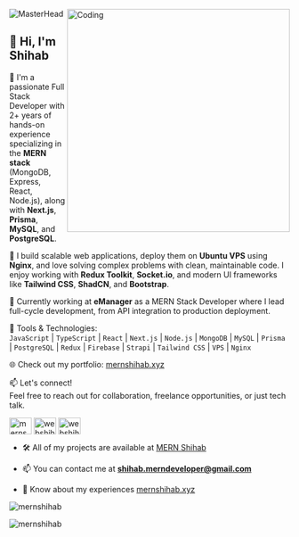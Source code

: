 ![MasterHead](https://repository-images.githubusercontent.com/588181932/e36ec678-7984-4cdd-8e4c-a3932772ff8e)
<img align="right" alt="Coding" width="400" src="https://cdn.dribbble.com/users/1162077/screenshots/3848914/programmer.gif">

## 👋 Hi, I'm Shihab

🎯 I'm a passionate Full Stack Developer with 2+ years of hands-on experience specializing in the **MERN stack** (MongoDB, Express, React, Node.js), along with **Next.js**, **Prisma**, **MySQL**, and **PostgreSQL**.

🚀 I build scalable web applications, deploy them on **Ubuntu VPS** using **Nginx**, and love solving complex problems with clean, maintainable code. I enjoy working with **Redux Toolkit**, **Socket.io**, and modern UI frameworks like **Tailwind CSS**, **ShadCN**, and **Bootstrap**.

💼 Currently working at **eManager** as a MERN Stack Developer where I lead full-cycle development, from API integration to production deployment.

🔧 Tools & Technologies:  
`JavaScript` | `TypeScript` | `React` | `Next.js` | `Node.js` | `MongoDB` | `MySQL` | `Prisma` | `PostgreSQL` | `Redux` | `Firebase` | `Strapi` | `Tailwind CSS` | `VPS` | `Nginx`

🌐 Check out my portfolio: [mernshihab.xyz](https://www.mernshihab.xyz)

📫 Let's connect!  
Feel free to reach out for collaboration, freelance opportunities, or just tech talk.
<p align="left">
<a href="https://linkedin.com/in/mernshihab" target="blank"><img align="center" src="https://raw.githubusercontent.com/rahuldkjain/github-profile-readme-generator/master/src/images/icons/Social/linked-in-alt.svg" alt="mernshihab" height="30" width="40" /></a>
<a href="https://fb.com/webshihab" target="blank"><img align="center" src="https://raw.githubusercontent.com/rahuldkjain/github-profile-readme-generator/master/src/images/icons/Social/facebook.svg" alt="webshihab" height="30" width="40" /></a>
<a href="https://instagram.com/webshihab" target="blank"><img align="center" src="https://raw.githubusercontent.com/rahuldkjain/github-profile-readme-generator/master/src/images/icons/Social/instagram.svg" alt="webshihab" height="30" width="40" /></a>
</p>


- 🛠️ All of my projects are available at [MERN Shihab](https://www.mernshihab.xyz/portfolio)

- 📫 You can contact me at **shihab.merndeveloper@gmail.com**

- 🌟 Know about my experiences [mernshihab.xyz](https://mernshihab.xyz/)

<p align="left"> <img src="https://komarev.com/ghpvc/?username=mernshihab&label=Profile%20views&color=0e75b6&style=flat" alt="mernshihab" /> </p>

<p><img align="center" src="https://github-readme-stats.vercel.app/api/top-langs?username=mernshihab&show_icons=true&locale=en&layout=compact" alt="mernshihab" /></p>
